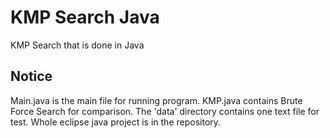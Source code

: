 # KMP Search Java
KMP Search that is done in Java

## Notice
Main.java is the main file for running program. KMP.java contains Brute Force Search for comparison. The 'data' directory contains one text file for test. Whole eclipse java project is in the repository.

